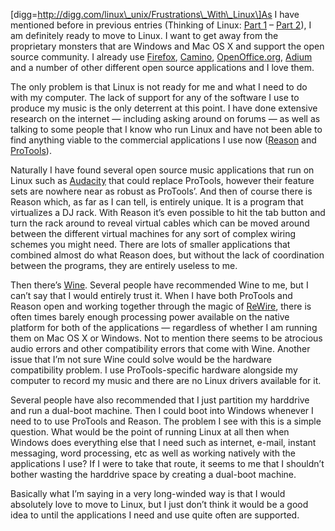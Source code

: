 \[digg=http://digg.com/linux\_unix/Frustrations\_With\_Linux\]As I have mentioned before in previous entries (Thinking of Linux: [Part 1](http://alexseifert.wordpress.com/2007/11/03/thinking-of-linux/) – [Part 2](http://alexseifert.wordpress.com/2007/11/06/thinking-of-linux-pt-2/)), I am definitely ready to move to Linux. I want to get away from the proprietary monsters that are Windows and Mac OS X and support the open source community. I already use [Firefox](http://www.spreadfirefox.com/node&id=25096&t=219), [Camino](http://www.caminobrowser.org/), [OpenOffice.org](http://www.openoffice.org), [Adium](http://www.adiumx.com/) and a number of other different open source applications and I love them.

The only problem is that Linux is not ready for me and what I need to do with my computer. The lack of support for any of the software I use to produce my music is the only deterrent at this point. I have done extensive research on the internet — including asking around on forums — as well as talking to some people that I know who run Linux and have not been able to find anything viable to the commercial applications I use now ([Reason](http://www.propellerheads.se/) and [ProTools](http://www.digidesign.com)).

Naturally I have found several open source music applications that run on Linux such as [Audacity](http://audacity.sourceforge.net/) that could replace ProTools, however their feature sets are nowhere near as robust as ProTools’. And then of course there is Reason which, as far as I can tell, is entirely unique. It is a program that virtualizes a DJ rack. With Reason it’s even possible to hit the tab button and turn the rack around to reveal virtual cables which can be moved around between the different virtual machines for any sort of complex wiring schemes you might need. There are lots of smaller applications that combined almost do what Reason does, but without the lack of coordination between the programs, they are entirely useless to me.

Then there’s [Wine](http://www.winehq.org/). Several people have recommended Wine to me, but I can’t say that I would entirely trust it. When I have both ProTools and Reason open and working together through the magic of [ReWire](http://en.wikipedia.org/wiki/ReWire), there is often times barely enough processing power available on the native platform for both of the applications — regardless of whether I am running them on Mac OS X or Windows. Not to mention there seems to be atrocious audio errors and other compatibility errors that come with Wine. Another issue that I’m not sure Wine could solve would be the hardware compatibility problem. I use ProTools-specific hardware alongside my computer to record my music and there are no Linux drivers available for it.

Several people have also recommended that I just partition my harddrive and run a dual-boot machine. Then I could boot into Windows whenever I need to to use ProTools and Reason. The problem I see with this is a simple question. What would be the point of running Linux at all then when Windows does everything else that I need such as internet, e-mail, instant messaging, word processing, etc as well as working natively with the applications I use? If I were to take that route, it seems to me that I shouldn’t bother wasting the harddrive space by creating a dual-boot machine.

Basically what I’m saying in a very long-winded way is that I would absolutely love to move to Linux, but I just don’t think it would be a good idea to until the applications I need and use quite often are supported.